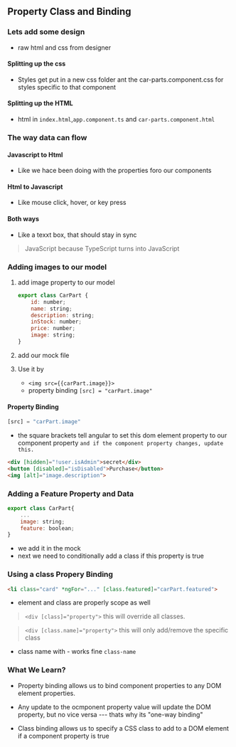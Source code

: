 ## Property Class and Binding

### Lets add some design

- raw html and css from designer

#### Splitting up the css
- Styles get put in a new css folder ant the car-parts.component.css for styles specific to that component

#### Splitting up the HTML
- html in `index.html`,`app.component.ts` and `car-parts.component.html`

### The way data can flow

#### Javascript to Html

- Like we hace been doing with the properties foro our components

#### Html to Javascript 

- Like mouse click, hover, or key press

#### Both ways

- Like a texxt box, that should stay in sync

> JavaScript because TypeScript turns into JavaScript

### Adding images to our model

1. add image property to our model

    ```js
    export class CarPart {
        id: number;
        name: string;
        description: string;
        inStock: number;
        price: number;
        image: string;
    }
    ```

2. add our mock file 

3. Use it by
    - `<img src={{carPart.image}}>`
    - property binding `[src] = "carPart.image"`

#### Property Binding

```js
[src] = "carPart.image"
```

- the square brackets tell angular to set this dom element property to our component property `and if the component property changes, update this.`

```html
<div [hidden]="!user.isAdmin">secret</div>
<button [disabled]="isDisabled">Purchase</button>
<img [alt]="image.description"> 
```

### Adding a Feature Property and Data

```js
export class CarPart{
    ...
    image: string;
    feature: boolean;
}
```

- we add it in the mock 
- next we need to conditionally add a class if this property is true

### Using a class Propery Binding

```html
<li class="card" *ngFor="..." [class.featured]="carPart.featured">
```

- element and class are properly scope as well

> `<div [class]="property">` this will override all classes.

> `<div [class.name]="property">` this will only add/remove the specific class

- class name with - works fine `class-name`

### What We Learn?

- Property binding allows us to bind component properties to any DOM element properties.

- Any update to the ocmponent property value will update the DOM property, but no vice versa --- thats why its "one-way binding"

- Class binding allows us to specify a CSS class to add to a DOM element if a component property is true